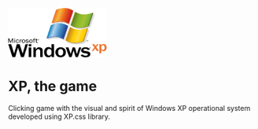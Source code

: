 
<img src="view/windows-xp-logo.png" style="width: 200px; height: 100px">

# XP, the game
Clicking game with the visual and spirit of Windows XP operational system developed using XP.css library.

